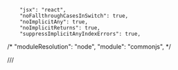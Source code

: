 

		"jsx": "react",
		"noFallthroughCasesInSwitch": true,
		"noImplicitAny": true,
		"noImplicitReturns": true,
		"suppressImplicitAnyIndexErrors": true,
		
/*
"moduleResolution": "node",
"module": "commonjs",
*/


///<reference path="../../typings/modules/lodash/index.d.ts"/>
